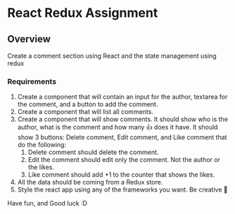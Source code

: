 # React Redux Assignment

## Overview
Create a comment section using React and the state management using redux

### Requirements
1. Create a component that will contain an input for the author, textarea for the comment, and a button to add the comment.
2. Create a component that will list all comments.
3. Create a component that will show comments. It should show who is the author, what is the comment and how many 👍 does it have. It should show 3 buttons: Delete comment, Edit comment, and Like comment  that do the following:
    1. Delete comment should delete the comment.
    2. Edit the comment should edit only the comment. Not the author or the likes.
    3. Like comment should add +1 to the counter that shows the likes.
4. All the data should be coming from a Redux store.
5. Style the react app using any of the frameworks you want. Be creative 🎨


Have fun, and Good luck :D 